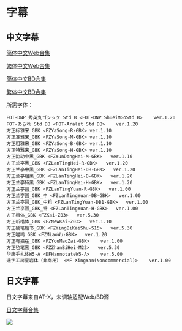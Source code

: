 # 字幕

## 中文字幕

[简体中文Web合集](https://github.com/Nekomoekissaten-SUB/Nekomoekissaten-MIR-Subs/raw/master/Hizaue/Hizaue_Web_CHS.7z)

[繁体中文Web合集](https://github.com/Nekomoekissaten-SUB/Nekomoekissaten-MIR-Subs/raw/master/Hizaue/Hizaue_Web_CHT.7z)

[简体中文BD合集](https://github.com/Nekomoekissaten-SUB/Nekomoekissaten-MIR-Subs/raw/master/Hizaue/Hizaue_BD_CHS.7z)

[繁体中文BD合集](https://github.com/Nekomoekissaten-SUB/Nekomoekissaten-MIR-Subs/raw/master/Hizaue/Hizaue_BD_CHT.7z)

所需字体：
```
FOT-DNP 秀英丸ゴシック Std B <FOT-DNP ShueiMGoStd B>    ver.1.20
FOT-あられ Std DB <FOT-Aralet Std DB>    ver.1.20
方正标雅宋_GBK <FZYaSong-R-GBK> ver.1.10
方正准雅宋_GBK <FZYaSong-M-GBK> ver.1.10
方正粗雅宋_GBK <FZYaSong-B-GBK> ver.1.10
方正特雅宋_GBK <FZYaSong-H-GBK> ver.1.10
方正韵动中黑_GBK <FZYunDongHei-M-GBK>   ver.1.10
方正兰亭黑_GBK <FZLanTingHei-R-GBK>   ver.1.20
方正兰亭中黑_GBK <FZLanTingHei-DB-GBK>   ver.1.20
方正兰亭粗黑_GBK <FZLanTingHei-B-GBK>   ver.1.20
方正兰亭特黑_GBK <FZLanTingHei-H-GBK>   ver.1.20
方正兰亭圆_GBK <FZLanTingYuan-R-GBK>   ver.1.00
方正兰亭圆_GBK_中 <FZLanTingYuan-DB-GBK>   ver.1.00
方正兰亭圆_GBK_中粗 <FZLanTingYuan-DB1-GBK>   ver.1.00
方正兰亭圆_GBK_特 <FZLanTingYuan-H-GBK>   ver.1.00
方正楷体_GBK <FZKai-Z03>   ver.5.30
方正新楷体_GBK <FZNewKai-Z03>   ver.1.10
方正硬笔楷书_GBK <FZYingBiKaiShu-S15>   ver.5.30
方正喵呜_GBK <FZMiaoWu-GBK>   ver.1.20
方正有猫在_GBK <FZYouMaoZai-GBK>    ver.1.00
方正毡笔黑_GBK <FZZhanBiHei-M22>   ver.5.30
华康手札体W5-A <DFHannotateW5-A>    ver.5.00
造字工房星岩体（非商用） <MF XingYan(Noncommercial)>    ver.1.00
```

## 日文字幕

日文字幕来自AT-X，未调轴适配Web/BD源

[日文字幕合集](https://github.com/Nekomoekissaten-SUB/Nekomoekissaten-MIR-Subs/raw/master/Hizaue/Hizaue_TV_JPN.7z)


![](https://nekomoe.pages.dev/images/2019-01/hizaue.jpg)